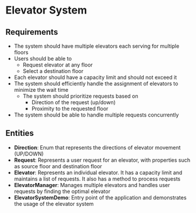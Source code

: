 # Elevator System

## Requirements
- The system should have multiple elevators each serving for multiple floors
- Users should be able to
  - Request elevator at any floor
  - Select a destination floor
- Each elevator should have a capacity limit and should not exceed it
- The system should efficiently handle the assignment of elevators to minimize the wait time
  - The system should prioritize requests based on
    - Direction of the request (up/down)
    - Proximity to the requested floor
- The system should be able to handle multiple requests concurrently

## Entities
- **Direction**: Enum that represents the directions of elevator movement (UP/DOWN)
- **Request**: Represents a user request for an elevator, with properties such as source floor and destination floor
- **Elevator**: Represents an individual elevator. It has a capacity limit and maintains a list of requests. It also has a method to process requests
- **ElevatorManager**: Manages multiple elevators and handles user requests by finding the optimal elevator
- **ElevatorSystemDemo**: Entry point of the application and demonstrates the usage of the elevator system
